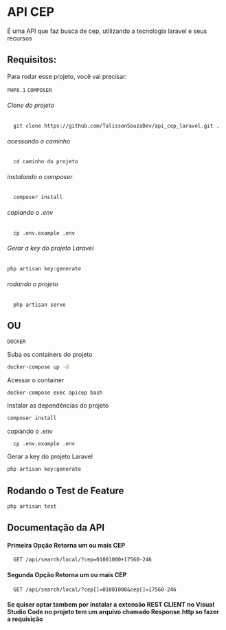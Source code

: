 # API CEP

É uma API que faz busca de cep, utilizando a tecnologia laravel e seus recursos


## Requisitos:

Para rodar esse projeto, você vai precisar:

`PHP8.1`
`COMPOSER`
###### Clone do projeto

```
  git clone https://github.com/TalissonSouzaDev/api_cep_laravel.git .
```
###### acessando o caminho
```
  cd caminho do projeto
```
###### instalando o composer
```
  composer install
```
###### copiando o .env
```
  cp .env.example .env
```
###### Gerar a key do projeto Laravel
```sh
php artisan key:generate
```
###### rodando o projeto
```
  php artisan serve
```

## OU

`DOCKER`

Suba os containers do projeto
```sh
docker-compose up -d
```


Acessar o container
```sh
docker-compose exec apicep bash
```


Instalar as dependências do projeto
```sh
composer install
```

copiando o .env
```
  cp .env.example .env
```


Gerar a key do projeto Laravel
```sh
php artisan key:generate
```

## Rodando o Test de Feature

```sh
php artisan test
```

## Documentação da API

#### Primeira Opção Retorna um ou mais CEP

```http
  GET /api/search/local/?cep=01001000+17560-246
```
#### Segunda Opção Retorna um ou mais CEP

```http
  GET /api/search/local/?cep[]=01001000&cep[]=17560-246
```

#### Se quiser optar tambem por instalar a extensão REST CLIENT no Visual Studio Code no projeto tem um arquivo chamado Response.http so fazer a requisição